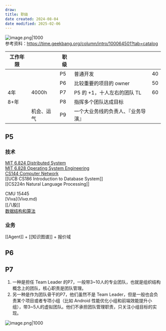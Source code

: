 ```yaml
---
draw:
title: 职级
date created: 2024-08-04
date modified: 2025-02-06
---
```


![image.png|1000](https://imagehosting4picgo.oss-cn-beijing.aliyuncs.com/imagehosting/fix-dir%2Fpicgo%2Fpicgo-clipboard-images%2F2024%2F12%2F15%2F02-23-42-3147c79416e6bf106d5e422b52c8d54b-202412150223331-0f70b3.png)  
参考资料：https://time.geekbang.org/column/intro/100064501?tab=catalog

| 工作年限 |       | 职级  |                    |     |
| ---- | ----- | --- | ------------------ | --- |
|      |       | P5  | 普通开发               | 40  |
|      |       | P6  | 比较重要的项目的 owner     | 50  |
| 4年   | 4000h | P7  | P5 的 +1，十人左右的团队 TL | 60  |
| 8+年  |       | P8  | 指挥多个团队达成目标         |     |
|      | 机会、运气 | P9  | 一个大业务线的负责人、『业务导演』|     |

## P5

### 技术

[MIT 6.824 Distributed System](MIT%206.824%20Distributed%20System.md)  
[MIT 6.828 Operating System Engineering](MIT%206.828%20Operating%20System%20Engineering.md)  
[CS144 Computer Network](CS144%20Computer%20Network.md)  
[[UCB CS186 Introduction to Database System]]  
[[CS224n Natural Language Processing]]

CMU 15445  
[Viva$](Viva$.md)  
[[八股]]  
[数据结构和算法](数据结构和算法.md)

### 业务

[[Agent]] + [[知识图谱]] + 报价域

## P6

## P7

1. 一种是担任 Team Leader 的P7，一般带3~10人的专业团队，也就是组织结构概念上的团队，核心职责是团队管理。
2. 另一种是作为团队骨干的P7，他们虽然不是 Team Leader，但是一般也会负责某个项目或者专项小组（比如 Android 性能优化小组和前端效能提升小组），带3~5人的虚拟团队。他们不承担团队管理职责，只关注小组目标的实现。

![image.png|1000](https://imagehosting4picgo.oss-cn-beijing.aliyuncs.com/imagehosting/fix-dir%2Fpicgo%2Fpicgo-clipboard-images%2F2024%2F12%2F15%2F01-34-38-2a04efe3502ea52a367381fc051e8940-202412150134404-b22978.png)
